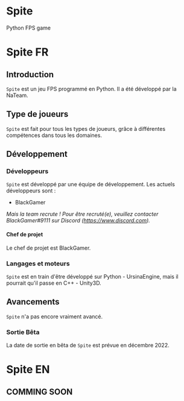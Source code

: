 # Spite
Python FPS game

# Spite FR
## Introduction
`Spite` est un jeu FPS programmé en Python. Il a été développé par la NaTeam.

## Type de joueurs
`Spite` est fait pour tous les types de joueurs, grâce à différentes compétences dans tous les domaines.

## Développement
### Développeurs
`Spite` est développé par une équipe de développement. Les actuels développeurs sont :
 - BlackGamer

*Mais la team recrute ! Pour être recruté(e), veuillez contacter BlackGamer#9111 sur Discord (https://www.discord.com).*

#### Chef de projet
Le chef de projet est BlackGamer.

### Langages et moteurs
`Spite` est en train d'être développé sur Python - UrsinaEngine, mais il pourrait qu'il passe en C++ - Unity3D.

## Avancements
`Spite` n'a pas encore vraiment avancé.
### Sortie Bêta
La date de sortie en bêta de `Spite` est prévue en décembre 2022.


# Spite EN
## COMMING SOON
